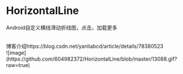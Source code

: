 # HorizontalLine
Android自定义横线滑动折线图，点击，加载更多


<br />
博客介绍https://blog.csdn.net/yanliabcd/article/details/78380523
<br />
![image](https://github.com/604982372/HorizontalLine/blob/master/13088.gif?raw=true)

